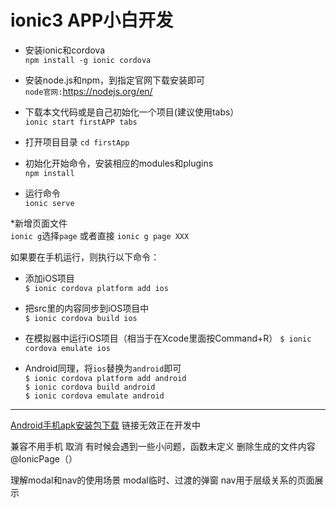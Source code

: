 # ionic3 APP小白开发

* 安装ionic和cordova <br>
`npm install -g ionic cordova`

* 安装node.js和npm，到指定官网下载安装即可<br>
`node官网:`https://nodejs.org/en/

* 下载本文代码或是自己初始化一个项目(建议使用tabs）<br>
`ionic start firstAPP tabs`

* 打开项目目录 
`cd firstApp`

* 初始化开始命令，安装相应的modules和plugins <br>
`npm install`

* 运行命令 <br>
`ionic serve`

*新增页面文件<br>
`ionic g`选择`page`
或者直接 `ionic g page XXX`



如果要在手机运行，则执行以下命令： 
 
- 添加iOS项目  
`$ ionic cordova platform add ios`  
- 把src里的内容同步到iOS项目中  
`$ ionic cordova build ios`  
- 在模拟器中运行iOS项目（相当于在Xcode里面按Command+R）
`$ ionic cordova emulate ios`  
  
- Android同理，将`ios`替换为`android`即可  
`$ ionic cordova platform add android`  
`$ ionic cordova build android`  
`$ ionic cordova emulate android`  


***
[Android手机apk安装包下载](APP开发中)
链接无效正在开发中

兼容不用手机
<span ionic-text color="primary" showWhen="ios">取消</span>
<ion-icon name="md-close" showWhen="android"></ion-icon>
有时候会遇到一些小问题，函数未定义
删除生成的文件内容 @IonicPage（）

理解modal和nav的使用场景
modal临时、过渡的弹窗
nav用于层级关系的页面展示 
